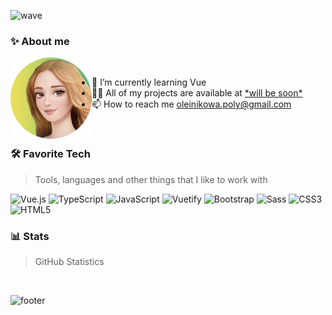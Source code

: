 ![wave](https://capsule-render.vercel.app/api?fontColor=fff&type=wave&&color=0:f1e05a,50:41b883,100:2b7489&text=Hi,%20I'm%20Polina&fontAlignY=30&height=250&descAlignY=45&descAlign=58.3&desc=A%20passionate%20frontend%20developer)

### ✨ About me

<img align="left" width="130" height="130" alt="" src="5264wZSVkNE_2.png"/>

<br>

- 🌱 I’m currently learning Vue
- 👨‍💻 All of my projects are available at <a href="#" target="_blank">\*will be soon\*</a>
- 📫 How to reach me <a href="mailto:oleinikowa.poly@gmail.com">oleinikowa.poly@gmail.com</a>

<br>

[comment]: <> (- 📄 Know about my experiences <a href="#" target="_blank">\*won't be soon\*</a>)

### 🛠️ Favorite Tech

> Tools, languages and other things that I like to work with

![Vue.js](https://img.shields.io/badge/vuejs-41b883.svg?style=for-the-badge&logo=vuedotjs&logoColor=white)
![TypeScript](https://img.shields.io/badge/typescript-41b883.svg?style=for-the-badge&logo=typescript&logoColor=white)
![JavaScript](https://img.shields.io/badge/javascript-41b883.svg?style=for-the-badge&logo=javascript&logoColor=white)
![Vuetify](https://img.shields.io/badge/Vuetify-2b7489?style=for-the-badge&logo=vuetify&logoColor=white)
![Bootstrap](https://img.shields.io/badge/bootstrap-2b7489.svg?style=for-the-badge&logo=bootstrap&logoColor=white)
![Sass](https://img.shields.io/badge/Sass-f1e05a?style=for-the-badge&logo=sass&logoColor=black)
![CSS3](https://img.shields.io/badge/css3-f1e05a.svg?style=for-the-badge&logo=css3&logoColor=black)
![HTML5](https://img.shields.io/badge/html5-e34c26.svg?style=for-the-badge&logo=html5&logoColor=white)

### 📊 Stats

> GitHub Statistics

<p align="center">
    <img alt="" height="137px" src="https://github-readme-stats.vercel.app/api?username=oleinikovapolina&show_icons=true&theme=vue" />    
    <img alt="" height="137px" src="https://github-profile-summary-cards.vercel.app/api/cards/repos-per-language?username=oleinikovapolina&theme=vue" /> 
</p>

![footer](https://capsule-render.vercel.app/api?section=footer&type=wave&color=0:f1e05a,50:41b883,100:2b7489&height=150)
